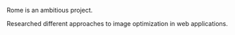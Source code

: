 Rome is an ambitious project.

Researched different approaches to image optimization in web applications.